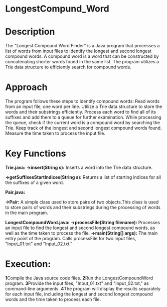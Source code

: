 # LongestCompund_Word

# Description
The "Longest Compound Word Finder" is a Java program that processes a list of words from input files to identify the longest and second longest compound words. A compound word is a word that can be constructed by concatenating shorter words found in the same list. The program utilizes a Trie data structure to efficiently search for compound words.

# Approach
The program follows these steps to identify compound words:
Read words from an input file, one word per line.
Utilize a Trie data structure to store the words and their substrings efficiently.
Process each word to find all of its suffixes and add them to a queue for further examination.
While processing the queue, check if the current word is a compound word by searching the Trie.
Keep track of the longest and second longest compound words found.
Measure the time taken to process the input file.

# Key Functions

**Trie.java:**
**->insert(String s):** Inserts a word into the Trie data structure.

**->getSuffixesStartIndices(String s):** Returns a list of starting indices for all the suffixes of a given word.

**Pair.java:**

**->Pair:** A simple class used to store pairs of two objects.This class is used to store pairs of words and their substrings during the processing of words in the main program.

**LongestCompoundWord.java:**
**->processFile(String filename):** Processes an input file to find the longest and second longest compound words, as well as the time taken to process the file.
**->main(String[] args):** The main entry point of the program. Calls processFile for two input files, "Input_01.txt" and "Input_02.txt."

# Execution:
**1**Compile the Java source code files.
**2**Run the LongestCompoundWord program.
**3**Provide the input files, "Input_01.txt" and "Input_02.txt," as command-line arguments.
**4**The program will display the results separately for each input file, including the longest and second longest compound words and the time taken to process each file.
